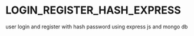 # LOGIN_REGISTER_HASH_EXPRESS
user login and register with hash password using express js and mongo db
